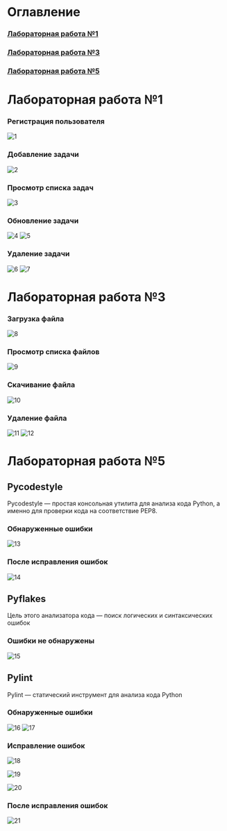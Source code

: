 # Оглавление
### [Лабораторная работа №1](#lab1)
### [Лабораторная работа №3](#lab3)
### [Лабораторная работа №5](#lab5)

<a name="lab1"></a>
# Лабораторная работа №1
### Регистрация пользователя
![1](https://github.com/TureevS/SIT_REST_API/blob/master/lab1_screens/1.PNG)
### Добавление задачи
![2](https://github.com/TureevS/SIT_REST_API/blob/master/lab1_screens/2.PNG)
### Просмотр списка задач
![3](https://github.com/TureevS/SIT_REST_API/blob/master/lab1_screens/3.PNG)
### Обновление задачи
![4](https://github.com/TureevS/SIT_REST_API/blob/master/lab1_screens/4.PNG)
![5](https://github.com/TureevS/SIT_REST_API/blob/master/lab1_screens/5.PNG)
### Удаление задачи
![6](https://github.com/TureevS/SIT_REST_API/blob/master/lab1_screens/6.PNG)
![7](https://github.com/TureevS/SIT_REST_API/blob/master/lab1_screens/7.PNG)

<a name="lab3"></a>
# Лабораторная работа №3
### Загрузка файла
![8](https://github.com/TureevS/SIT_REST_API/blob/master/lab3_screens/1.PNG)
### Просмотр списка файлов
![9](https://github.com/TureevS/SIT_REST_API/blob/master/lab3_screens/2.PNG)
### Скачивание файла
![10](https://github.com/TureevS/SIT_REST_API/blob/master/lab3_screens/3.PNG)
### Удаление файла
![11](https://github.com/TureevS/SIT_REST_API/blob/master/lab3_screens/4.PNG)
![12](https://github.com/TureevS/SIT_REST_API/blob/master/lab3_screens/5.PNG)

<a name="lab5"></a>
# Лабораторная работа №5
## Pycodestyle
Pycodestyle — простая консольная утилита для анализа кода Python, а именно для проверки кода на соответствие PEP8.
### Обнаруженные ошибки
![13](https://github.com/TureevS/SIT_REST_API/blob/master/lab5_screens/1.PNG)
### После исправления ошибок
![14](https://github.com/TureevS/SIT_REST_API/blob/master/lab5_screens/2.PNG)

## Pyflakes
Цель этого анализатора кода — поиск логических и синтаксических ошибок
### Ошибки не обнаружены
![15](https://github.com/TureevS/SIT_REST_API/blob/master/lab5_screens/3.PNG)

## Pylint
Pylint — статический инструмент для анализа кода Python
### Обнаруженные ошибки
![16](https://github.com/TureevS/SIT_REST_API/blob/master/lab5_screens/4.PNG)
![17](https://github.com/TureevS/SIT_REST_API/blob/master/lab5_screens/5.PNG)
### Исправление ошибок
![18](https://github.com/TureevS/SIT_REST_API/blob/master/lab5_screens/6.PNG)

![19](https://github.com/TureevS/SIT_REST_API/blob/master/lab5_screens/7.PNG)

![20](https://github.com/TureevS/SIT_REST_API/blob/master/lab5_screens/8.PNG)
### После исправления ошибок
![21](https://github.com/TureevS/SIT_REST_API/blob/master/lab5_screens/9.PNG)